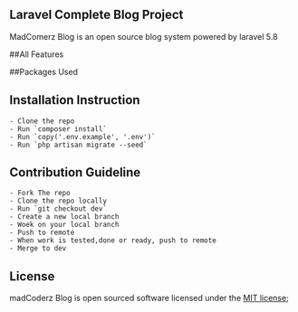 ## Laravel Complete Blog Project


MadComerz Blog is an open source blog system powered by laravel 5.8

##All Features

##Packages Used

## Installation Instruction

    - Clone the repo
    - Run `composer install`
    - Run `copy('.env.example', '.env')`
    - Run `php artisan migrate --seed`

## Contribution Guideline

    - Fork The repo 
    - Clone the repo locally
    - Run `git checkout dev`
    - Create a new local branch
    - Woek on your local branch
    - Push to remote
    - When work is tested,done or ready, push to remote
    - Merge to dev

## License

madCoderz Blog is open sourced software licensed under the [MIT license](https://opensourse.org/licenses/MIT);